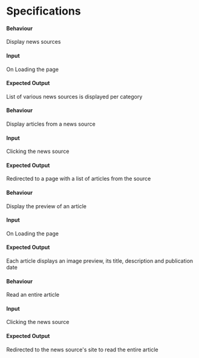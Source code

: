 # Specifications

#### Behaviour
Display news sources

#### Input
On Loading the page

#### Expected Output
List of various news sources is displayed per category

#### Behaviour
Display articles from a news source

#### Input
Clicking the news source

#### Expected Output
Redirected to a page with a list of articles from the source

#### Behaviour
Display the preview of an article

#### Input
On Loading the page

#### Expected Output
Each article displays an image preview, its title, description and publication date

#### Behaviour
Read an entire article

#### Input
Clicking the news source

#### Expected Output
Redirected to the news source's site to read the entire article
